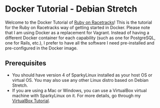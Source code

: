 # Docker Tutorial - Debian Stretch

Welcome to the Docker Tutorial of [Ruby on Racetracks](http://www.rubyonracetracks.com/)!  This is the tutorial for the Ruby on Racetracks way of getting started in Docker.  Please note that I am using Docker as a replacement for Vagrant.  Instead of having a different Docker container for each capability (such as one for PostgreSQL, one for Rails, etc.), I prefer to have all the software I need pre-installed and pre-configured in the Docker image.

## Prerequisites
* You should have version 4 of SparkyLinux installed as your host OS or virtual OS.  You may also use any other Linux distro based on Debian Stretch.
* If you are using a Mac or Windows, you can use a VirtualBox virtual machine with SparkyLinux on it.  For more details, go through my [VirtualBox Tutorial](https://github.com/jhsu802701/tutorial_virtualbox).
